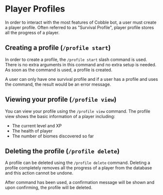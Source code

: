 # Player Profiles
In order to interact with the most features of Cobble bot, a user must create a player profile.
Often referred to as "Survival Profile", player profile stores all the progress of a player.

## Creating a profile (`/profile start`)
In order to create a profile, the `/profile start` slash command is used. There is no extra
arguments in this command and no extra setup is needed. As soon as the command is used, a profile
is created.

A user can only have one survival profile and if a user has a profile and uses the command, the
result would be an error message.

## Viewing your profile (`/profile view`)
You can view your profile using the `/profile view` command. The profile view shows the basic
information of a player including:

- The current level and XP
- The health of player
- The number of biomes discovered so far

## Deleting the profile (`/profile delete`)
A profile can be deleted using the `/profile delete` command. Deleting a profile completely
removes all the progress of a player from the database and this action cannot be undone.

After command has been used, a confirmation message will be shown and upon confirming, the
profile will be deleted.


